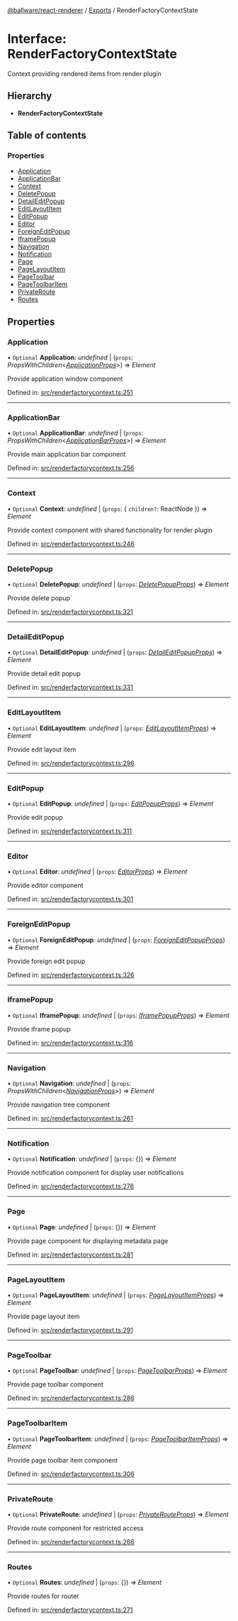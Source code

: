 [@ballware/react-renderer](../README.md) / [Exports](../modules.md) / RenderFactoryContextState

# Interface: RenderFactoryContextState

Context providing rendered items from render plugin

## Hierarchy

* **RenderFactoryContextState**

## Table of contents

### Properties

- [Application](renderfactorycontextstate.md#application)
- [ApplicationBar](renderfactorycontextstate.md#applicationbar)
- [Context](renderfactorycontextstate.md#context)
- [DeletePopup](renderfactorycontextstate.md#deletepopup)
- [DetailEditPopup](renderfactorycontextstate.md#detaileditpopup)
- [EditLayoutItem](renderfactorycontextstate.md#editlayoutitem)
- [EditPopup](renderfactorycontextstate.md#editpopup)
- [Editor](renderfactorycontextstate.md#editor)
- [ForeignEditPopup](renderfactorycontextstate.md#foreigneditpopup)
- [IframePopup](renderfactorycontextstate.md#iframepopup)
- [Navigation](renderfactorycontextstate.md#navigation)
- [Notification](renderfactorycontextstate.md#notification)
- [Page](renderfactorycontextstate.md#page)
- [PageLayoutItem](renderfactorycontextstate.md#pagelayoutitem)
- [PageToolbar](renderfactorycontextstate.md#pagetoolbar)
- [PageToolbarItem](renderfactorycontextstate.md#pagetoolbaritem)
- [PrivateRoute](renderfactorycontextstate.md#privateroute)
- [Routes](renderfactorycontextstate.md#routes)

## Properties

### Application

• `Optional` **Application**: *undefined* \| (`props`: *PropsWithChildren*<[*ApplicationProps*](applicationprops.md)\>) => *Element*

Provide application window component

Defined in: [src/renderfactorycontext.ts:251](https://github.com/frankball/ballware-react-renderer/blob/69adedb/src/renderfactorycontext.ts#L251)

___

### ApplicationBar

• `Optional` **ApplicationBar**: *undefined* \| (`props`: *PropsWithChildren*<[*ApplicationBarProps*](applicationbarprops.md)\>) => *Element*

Provide main application bar component

Defined in: [src/renderfactorycontext.ts:256](https://github.com/frankball/ballware-react-renderer/blob/69adedb/src/renderfactorycontext.ts#L256)

___

### Context

• `Optional` **Context**: *undefined* \| (`props`: { `children?`: ReactNode  }) => *Element*

Provide context component with shared functionality for render plugin

Defined in: [src/renderfactorycontext.ts:246](https://github.com/frankball/ballware-react-renderer/blob/69adedb/src/renderfactorycontext.ts#L246)

___

### DeletePopup

• `Optional` **DeletePopup**: *undefined* \| (`props`: [*DeletePopupProps*](deletepopupprops.md)) => *Element*

Provide delete popup

Defined in: [src/renderfactorycontext.ts:321](https://github.com/frankball/ballware-react-renderer/blob/69adedb/src/renderfactorycontext.ts#L321)

___

### DetailEditPopup

• `Optional` **DetailEditPopup**: *undefined* \| (`props`: [*DetailEditPopupProps*](detaileditpopupprops.md)) => *Element*

Provide detail edit popup

Defined in: [src/renderfactorycontext.ts:331](https://github.com/frankball/ballware-react-renderer/blob/69adedb/src/renderfactorycontext.ts#L331)

___

### EditLayoutItem

• `Optional` **EditLayoutItem**: *undefined* \| (`props`: [*EditLayoutItemProps*](editlayoutitemprops.md)) => *Element*

Provide edit layout item

Defined in: [src/renderfactorycontext.ts:296](https://github.com/frankball/ballware-react-renderer/blob/69adedb/src/renderfactorycontext.ts#L296)

___

### EditPopup

• `Optional` **EditPopup**: *undefined* \| (`props`: [*EditPopupProps*](editpopupprops.md)) => *Element*

Provide edit popup

Defined in: [src/renderfactorycontext.ts:311](https://github.com/frankball/ballware-react-renderer/blob/69adedb/src/renderfactorycontext.ts#L311)

___

### Editor

• `Optional` **Editor**: *undefined* \| (`props`: [*EditorProps*](editorprops.md)) => *Element*

Provide editor component

Defined in: [src/renderfactorycontext.ts:301](https://github.com/frankball/ballware-react-renderer/blob/69adedb/src/renderfactorycontext.ts#L301)

___

### ForeignEditPopup

• `Optional` **ForeignEditPopup**: *undefined* \| (`props`: [*ForeignEditPopupProps*](foreigneditpopupprops.md)) => *Element*

Provide foreign edit popup

Defined in: [src/renderfactorycontext.ts:326](https://github.com/frankball/ballware-react-renderer/blob/69adedb/src/renderfactorycontext.ts#L326)

___

### IframePopup

• `Optional` **IframePopup**: *undefined* \| (`props`: [*IframePopupProps*](iframepopupprops.md)) => *Element*

Provide iframe popup

Defined in: [src/renderfactorycontext.ts:316](https://github.com/frankball/ballware-react-renderer/blob/69adedb/src/renderfactorycontext.ts#L316)

___

### Navigation

• `Optional` **Navigation**: *undefined* \| (`props`: *PropsWithChildren*<[*NavigationProps*](navigationprops.md)\>) => *Element*

Provide navigation tree component

Defined in: [src/renderfactorycontext.ts:261](https://github.com/frankball/ballware-react-renderer/blob/69adedb/src/renderfactorycontext.ts#L261)

___

### Notification

• `Optional` **Notification**: *undefined* \| (`props`: {}) => *Element*

Provide notification component for display user notifications

Defined in: [src/renderfactorycontext.ts:276](https://github.com/frankball/ballware-react-renderer/blob/69adedb/src/renderfactorycontext.ts#L276)

___

### Page

• `Optional` **Page**: *undefined* \| (`props`: {}) => *Element*

Provide page component for displaying metadata page

Defined in: [src/renderfactorycontext.ts:281](https://github.com/frankball/ballware-react-renderer/blob/69adedb/src/renderfactorycontext.ts#L281)

___

### PageLayoutItem

• `Optional` **PageLayoutItem**: *undefined* \| (`props`: [*PageLayoutItemProps*](pagelayoutitemprops.md)) => *Element*

Provide page layout item

Defined in: [src/renderfactorycontext.ts:291](https://github.com/frankball/ballware-react-renderer/blob/69adedb/src/renderfactorycontext.ts#L291)

___

### PageToolbar

• `Optional` **PageToolbar**: *undefined* \| (`props`: [*PageToolbarProps*](pagetoolbarprops.md)) => *Element*

Provide page toolbar component

Defined in: [src/renderfactorycontext.ts:286](https://github.com/frankball/ballware-react-renderer/blob/69adedb/src/renderfactorycontext.ts#L286)

___

### PageToolbarItem

• `Optional` **PageToolbarItem**: *undefined* \| (`props`: [*PageToolbarItemProps*](pagetoolbaritemprops.md)) => *Element*

Provide page toolbar item component

Defined in: [src/renderfactorycontext.ts:306](https://github.com/frankball/ballware-react-renderer/blob/69adedb/src/renderfactorycontext.ts#L306)

___

### PrivateRoute

• `Optional` **PrivateRoute**: *undefined* \| (`props`: [*PrivateRouteProps*](privaterouteprops.md)) => *Element*

Provide route component for restricted access

Defined in: [src/renderfactorycontext.ts:266](https://github.com/frankball/ballware-react-renderer/blob/69adedb/src/renderfactorycontext.ts#L266)

___

### Routes

• `Optional` **Routes**: *undefined* \| (`props`: {}) => *Element*

Provide routes for router

Defined in: [src/renderfactorycontext.ts:271](https://github.com/frankball/ballware-react-renderer/blob/69adedb/src/renderfactorycontext.ts#L271)
